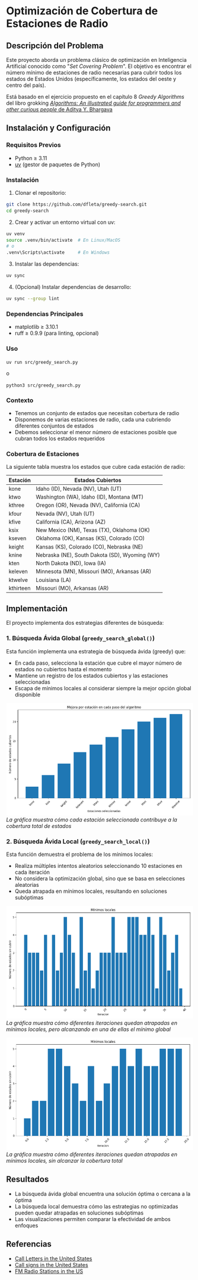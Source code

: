 # Optimización de Cobertura de Estaciones de Radio

## Descripción del Problema
Este proyecto aborda un problema clásico de optimización en Inteligencia Artificial conocido como "_Set Covering Problem_". El objetivo es encontrar el número mínimo de estaciones de radio necesarias para cubrir todos los estados de Estados Unidos (específicamente, los estados del oeste y centro del país).

Está basado en el ejercicio propuesto en el capítulo 8 _Greedy Algorithms_ del libro grokking [_Algorithms: An illustrated guide for programmers and other curious people_ de Aditya Y. Bhargava](https://github.com/egonSchiele/grokking_algorithms)

## Instalación y Configuración

### Requisitos Previos
- Python ≥ 3.11
- [uv](https://github.com/astral-sh/uv) (gestor de paquetes de Python)

### Instalación

1. Clonar el repositorio:
```bash
git clone https://github.com/dfleta/greedy-search.git
cd greedy-search
```

2. Crear y activar un entorno virtual con uv:
```bash
uv venv
source .venv/bin/activate  # En Linux/MacOS
# o
.venv\Scripts\activate     # En Windows
```

3. Instalar las dependencias:
```bash
uv sync
```

4. (Opcional) Instalar dependencias de desarrollo:
```bash
uv sync --group lint
```

### Dependencias Principales
- matplotlib ≥ 3.10.1
- ruff ≥ 0.9.9 (para linting, opcional)

### Uso

`uv run src/greedy_search.py`

o

`python3 src/greedy_search.py`

### Contexto
- Tenemos un conjunto de estados que necesitan cobertura de radio
- Disponemos de varias estaciones de radio, cada una cubriendo diferentes conjuntos de estados
- Debemos seleccionar el menor número de estaciones posible que cubran todos los estados requeridos

### Cobertura de Estaciones
La siguiente tabla muestra los estados que cubre cada estación de radio:

| Estación   | Estados Cubiertos |
|------------|------------------|
| kone       | Idaho (ID), Nevada (NV), Utah (UT) |
| ktwo       | Washington (WA), Idaho (ID), Montana (MT) |
| kthree     | Oregon (OR), Nevada (NV), California (CA) |
| kfour      | Nevada (NV), Utah (UT) |
| kfive      | California (CA), Arizona (AZ) |
| ksix       | New Mexico (NM), Texas (TX), Oklahoma (OK) |
| kseven     | Oklahoma (OK), Kansas (KS), Colorado (CO) |
| keight     | Kansas (KS), Colorado (CO), Nebraska (NE) |
| knine      | Nebraska (NE), South Dakota (SD), Wyoming (WY) |
| kten       | North Dakota (ND), Iowa (IA) |
| keleven    | Minnesota (MN), Missouri (MO), Arkansas (AR) |
| ktwelve    | Louisiana (LA) |
| kthirteen  | Missouri (MO), Arkansas (AR) |

## Implementación

El proyecto implementa dos estrategias diferentes de búsqueda:

### 1. Búsqueda Ávida Global (`greedy_search_global()`)
Esta función implementa una estrategia de búsqueda ávida (greedy) que:
- En cada paso, selecciona la estación que cubre el mayor número de estados no cubiertos hasta el momento
- Mantiene un registro de los estados cubiertos y las estaciones seleccionadas
- Escapa de mínimos locales al considerar siempre la mejor opción global disponible

![Evolución de la búsqueda ávida global](doc/greedy_search_global.png)
*La gráfica muestra cómo cada estación seleccionada contribuye a la cobertura total de estados*

### 2. Búsqueda Ávida Local (`greedy_search_local()`)
Esta función demuestra el problema de los mínimos locales:
- Realiza múltiples intentos aleatorios seleccionando 10 estaciones en cada iteración
- No considera la optimización global, sino que se basa en selecciones aleatorias
- Queda atrapada en mínimos locales, resultando en soluciones subóptimas

![Mínimos locales y global en la búsqueda](doc/f_minimo_global.png)
*La gráfica muestra cómo diferentes iteraciones quedan atrapadas en mínimos locales, pero alcanzando en una de ellas el mínimo global*

![Mínimos locales en la búsqueda](doc/f_minimos_locales.png)
*La gráfica muestra cómo diferentes iteraciones quedan atrapadas en mínimos locales, sin alcanzar la cobertura total*

## Resultados
- La búsqueda ávida global encuentra una solución óptima o cercana a la óptima
- La búsqueda local demuestra cómo las estrategias no optimizadas pueden quedar atrapadas en soluciones subóptimas
- Las visualizaciones permiten comparar la efectividad de ambos enfoques

## Referencias
- [Call Letters in the United States](https://earlyradiohistory.us/kwtrivia.htm)
- [Call signs in the United States](https://en.wikipedia.org/wiki/Call_signs_in_the_United_States)
- [FM Radio Stations in the US](https://en.wikipedia.org/wiki/List_of_FM_radio_stations_in_the_United_States_by_call_sign_(initial_letters_KK%E2%80%93KM))